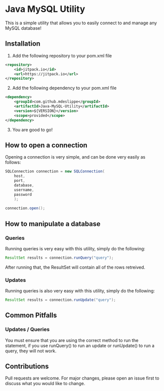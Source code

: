 # Java MySQL Utility
This is a simple utility that allows you to easily connect to and manage any MySQL database!

## Installation
1) Add the following repository to your pom.xml file
```xml
<repository>
	<id>jitpack.io</id>
	<url>https://jitpack.io</url>
</repository>
```
2) Add the following dependency to your pom.xml file
```xml
<dependency>
	<groupId>com.github.mdeslippe</groupId>
	<artifactId>Java-MySQL-Utility</artifactId>
	<version>${VERSION}</version>
	<scope>provided</scope>
</dependency>
```
3) You are good to go!
## How to open a connection
Opening a connection is very simple, and can be done very easily as follows:
```java
SQLConnection connection = new SQLConnection(
	host, 
	port,
	database, 
	username,
	password
	);
		
connection.open();
```
## How to manipulate a database
### Queries
Running queries is very easy with this utility, simply do the following:
```java
ResultSet results = connection.runQuery("query");
```
After running that, the ResultSet will contain all of the rows retreived.

### Updates
Running queries is also very easy with this utility, simply do the following:
```java
ResultSet results = connection.runUpdate("query");
```
## Common Pitfalls
### Updates / Queries
You must ensure that you are using the correct method to run the statement, if you use runQuery() to run an update or runUpdate() to run a query, they will not work.

## Contributions
Pull requests are welcome. For major changes, please open an issue first to discuss what you would like to change.